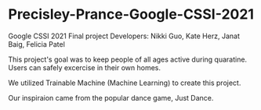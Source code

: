 # Precisley-Prance-Google-CSSI-2021
Google CSSI 2021 Final project
Developers: Nikki Guo, Kate Herz, Janat Baig, Felicia Patel

This project's goal was to keep people of all ages active during quaratine. Users can safely excercise in their own homes.

We utilized Trainable Machine (Machine Learning) to create this project.

Our inspiraion came from the popular dance game, Just Dance.
